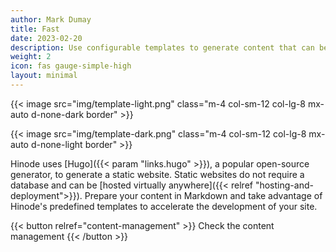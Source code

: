 ```yaml
---
author: Mark Dumay
title: Fast
date: 2023-02-20
description: Use configurable templates to generate content that can be deployed virtually everywhere.
weight: 2
icon: fas gauge-simple-high
layout: minimal
---
```


{{< image src="img/template-light.png" class="m-4 col-sm-12 col-lg-8 mx-auto d-none-dark border" >}}

{{< image src="img/template-dark.png" class="m-4 col-sm-12 col-lg-8 mx-auto d-none-light border" >}}

Hinode uses [Hugo]({{< param "links.hugo" >}}), a popular open-source generator, to generate a static website. Static websites do not require a database and can be [hosted virtually anywhere]({{< relref "hosting-and-deployment">}}). Prepare your content in Markdown and take advantage of Hinode's predefined templates to accelerate the development of your site.

{{< button relref="content-management" >}}
    Check the content management
{{< /button >}}
